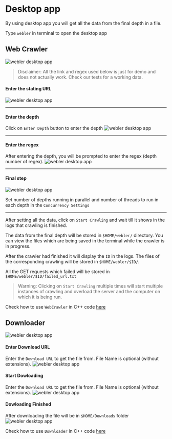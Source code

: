 # Desktop app
By using desktop app you will get all the data from the final depth in a file.

Type `webler` in terminal to open the desktop app

## Web Crawler

![webler desktop app](images/img1.png)
> Disclaimer: All the link and regex used below is just for demo and does not actually work. Check our tests for a working data.

#### Enter the stating URL
![webler desktop app](images/img2.png)

---

#### Enter the depth
Click on `Enter Depth` button to enter the depth
![webler desktop app](images/img3.png)

---

#### Enter the regex
After entering the depth, you will be prompted to enter the regex (depth number of regex).
![webler desktop app](images/img4.png)

---

#### Final step
![webler desktop app](images/img5.png)

Set number of depths running in parallel and number of threads to run in each depth in the `Concurrency Settings`

---

After setting all the data, click on `Start Crawling` and wait till it shows in the logs that crawling is finished.

The data from the final depth will be stored in `$HOME/webler/` directory. You can view the files which are being saved in the terminal while the crawler is in progress.

After the crawler had finished it will display the `ID` in the logs. The files of the corresponding crawling will be stored in `$HOME/webler/$ID/`.

All the GET requests which failed will be stored in `$HOME/webler/$ID/failed_url.txt`

> Warning: Clicking on `Start Crawling` multiple times will start multiple instances of crawling and overload the server and the computer on which it is being run.

Check how to use `WebCrawler` in C++ code [here](https://github.com/thecodesome/libwebler/blob/master/docs/crawler.md)

## Downloader
![webler desktop app](images/img6.png)

#### Enter Download URL
Enter the `Download URL` to get the file from. File Name is optional (without extensions).
![webler desktop app](images/img7.png)

#### Start Dowloading
Enter the `Download URL` to get the file from. File Name is optional (without extensions).
![webler desktop app](images/img8.png)

#### Dowloading Finished
After downloading the file will be in `$HOME/Downloads` folder
![webler desktop app](images/img9.png)

Check how to use `Downloader` in C++ code [here](https://github.com/thecodesome/libwebler/blob/master/docs/downloader.md)
